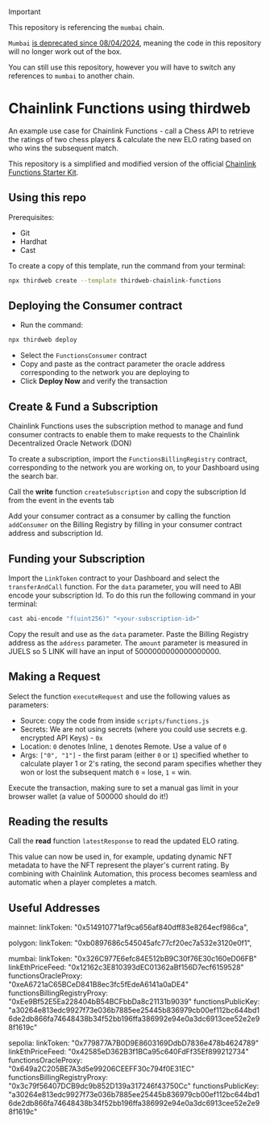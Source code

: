 > [!Important]  
> This repository is referencing the `mumbai` chain.
> 
> `Mumbai` [is deprecated since 08/04/2024](https://blog.thirdweb.com/deprecation-of-mumbai-testnet/), meaning the code in this repository will no longer work out of the box.
>
> You can still use this repository, however you will have to switch any references to `mumbai` to another chain.

# Chainlink Functions using thirdweb
An example use case for Chainlink Functions - call a Chess API to retrieve the ratings of two chess players & calculate the new ELO rating based on who wins the subsequent match.

This repository is a simplified and modified version of the official [Chainlink Functions Starter Kit](https://github.com/smartcontractkit/functions-hardhat-starter-kit).

## Using this repo
Prerequisites:
- Git
- Hardhat
- Cast

To create a copy of this template, run the command from your terminal:

```Bash
npx thirdweb create --template thirdweb-chainlink-functions
```

## Deploying the Consumer contract

- Run the command:

```Bash
npx thirdweb deploy
```
- Select the `FunctionsConsumer` contract
- Copy and paste as the contract parameter the oracle address corresponding to the network you are deploying to
- Click __Deploy Now__ and verify the transaction

## Create & Fund a Subscription
Chainlink Functions uses the subscription method to manage and fund consumer contracts to enable them to make requests to the Chainlink Decentralized Oracle Network (DON)

To create a subscription, import the `FunctionsBillingRegistry` contract, corresponding to the network you are working on, to your Dashboard using the search bar. 

Call the __write__ function `createSubscription` and copy the subscription Id from the event in the events tab

Add your consumer contract as a consumer by calling the function `addConsumer` on the Billing Registry by filling in your consumer contract address and subscription Id. 

## Funding your Subscription

Import the `LinkToken` contract to your Dashboard and select the `transferAndCall` function. For the `data` parameter, you will need to ABI encode your subscription Id. To do this run the following command in your terminal:

```Bash
cast abi-encode "f(uint256)" "<your-subscription-id>"
```

Copy the result and use as the `data` parameter. Paste the Billing Registry address as the `address` parameter. The `amount` parameter is measured in JUELS so 5 LINK will have an input of 5000000000000000000.

## Making a Request

Select the function `executeRequest` and use the following values as parameters:

- Source: copy the code from inside `scripts/functions.js`
- Secrets: We are not using secrets (where you could use secrets e.g. encrypted API Keys) - `0x`
- Location: `0` denotes Inline, `1` denotes Remote. Use a value of `0`
- Args: `["0", "1"]` - the first param (either `0` or `1`) specified whether to calculate player 1 or 2's rating, the second param specifies whether they won or lost the subsequent match `0` = lose, `1` = win.

Execute the transaction, making sure to set a manual gas limit in your browser wallet (a value of 500000 should do it!)

## Reading the results

Call the __read__ function `latestResponse` to read the updated ELO rating.

This value can now be used in, for example, updating dynamic NFT metadata to have the NFT represent the player's current rating. By combining with Chainlink Automation, this process becomes seamless and automatic when a player completes a match. 

## Useful Addresses

  mainnet:
    linkToken: "0x514910771af9ca656af840dff83e8264ecf986ca",

  polygon:
    linkToken: "0xb0897686c545045afc77cf20ec7a532e3120e0f1",

  mumbai:
    linkToken: "0x326C977E6efc84E512bB9C30f76E30c160eD06FB"
    linkEthPriceFeed: "0x12162c3E810393dEC01362aBf156D7ecf6159528"
    functionsOracleProxy: "0xeA6721aC65BCeD841B8ec3fc5fEdeA6141a0aDE4"
    functionsBillingRegistryProxy: "0xEe9Bf52E5Ea228404bB54BCFbbDa8c21131b9039"
    functionsPublicKey:
      "a30264e813edc9927f73e036b7885ee25445b836979cb00ef112bc644bd16de2db866fa74648438b34f52bb196ffa386992e94e0a3dc6913cee52e2e98f1619c"

  sepolia: 
    linkToken: "0x779877A7B0D9E8603169DdbD7836e478b4624789"
    linkEthPriceFeed: "0x42585eD362B3f1BCa95c640FdFf35Ef899212734"
    functionsOracleProxy: "0x649a2C205BE7A3d5e99206CEEFF30c794f0E31EC"
    functionsBillingRegistryProxy: "0x3c79f56407DCB9dc9b852D139a317246f43750Cc"
    functionsPublicKey:
      "a30264e813edc9927f73e036b7885ee25445b836979cb00ef112bc644bd16de2db866fa74648438b34f52bb196ffa386992e94e0a3dc6913cee52e2e98f1619c"
